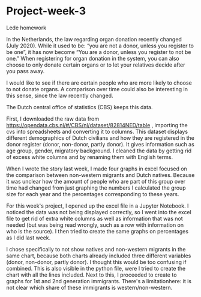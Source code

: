 # Project-week-3
Lede homework


In the Netherlands, the law regarding organ donation recently changed (July 2020). 
While it used to be: “you are not a donor, unless you register to be one”, it has 
now become “You are a donor, unless you register to not be one.” When registering 
for organ donation in the system, you can also choose to only donate certain organs 
or to let your relatives decide after you pass away.

I would like to see if there are certain people who are more likely to choose to not 
donate organs. A comparison over time could also be interesting in this sense, since 
the law recently changed.

The Dutch central office of statistics (CBS) keeps this data.

First, I downloaded the raw data from https://opendata.cbs.nl/#/CBS/nl/dataset/82814NED/table , 
importing the cvs into spreadsheets and converting it to columns. This dataset displays 
different demographics of Dutch civilians and how they are registered in the donor 
register (donor, non-donor, partly donor). It gives information such as age group, 
gender, migratory background. I cleaned the data by getting rid of excess white columns 
and by renaming them with English terms.

When I wrote the story last week, I made four graphs in excel focused on the comparison between
non-western migrants and Dutch natives. Because it was unclear how the amount of people who are 
part of this group over time had changed from just graphing the numbers I calculated the group 
size for each year and the percentages corresponding to these years. 

For this week's project, I opened up the excel file in a Jupyter Notebook. I noticed the data
was not being displayed correctly, so I went into the excel file to get rid of extra white
columns as well as information that was not needed (but was being read wrongly, such as a 
row with information on who is the source). I then tried to create the same graphs on percentages
as I did last week.

I chose specifically to not show natives and non-western migrants in the same chart, because both 
charts already included three different variables (donor, non-donor, partly donor). I thought this 
would be too confusing if combined. This is also visible in the python file, were I tried to 
create the chart with all the lines included. Next to this, I proceeded to create to graphs for 1st 
and 2nd generation immigrants. There's a limitationhere: it is not clear which share of these 
immigrants is western/non-western.
